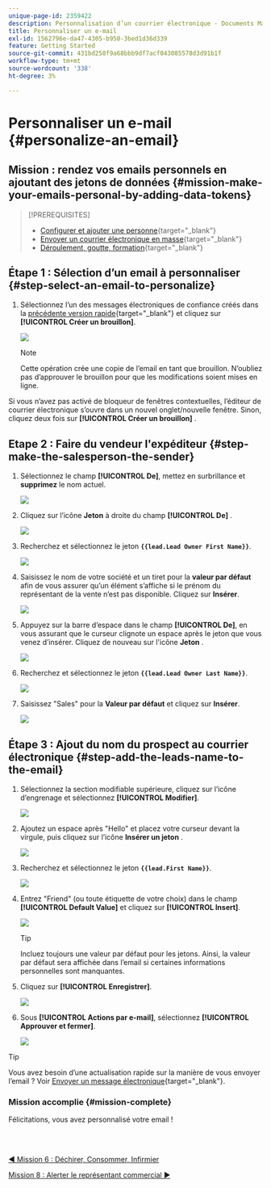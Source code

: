 ```yaml
---
unique-page-id: 2359422
description: Personnalisation d’un courrier électronique - Documents Marketo - Documentation du produit
title: Personnaliser un e-mail
exl-id: 1562796e-da47-4305-b950-3bed1d36d339
feature: Getting Started
source-git-commit: 431bd258f9a68bbb9df7acf043085578d3d91b1f
workflow-type: tm+mt
source-wordcount: '338'
ht-degree: 3%

---
```


# Personnaliser un e-mail {#personalize-an-email}

## Mission : rendez vos emails personnels en ajoutant des jetons de données {#mission-make-your-emails-personal-by-adding-data-tokens}

>[!PREREQUISITES]
>
>* [Configurer et ajouter une personne](/help/marketo/getting-started/quick-wins/get-set-up-and-add-a-person.md){target="_blank"}
>* [Envoyer un courrier électronique en masse](/help/marketo/getting-started/quick-wins/send-an-email.md){target="_blank"}
>* [Déroulement, goutte, formation](/help/marketo/getting-started/quick-wins/drip-drip-nurture.md){target="_blank"}

## Étape 1 : Sélection d’un email à personnaliser {#step-select-an-email-to-personalize}

1. Sélectionnez l’un des messages électroniques de confiance créés dans la [précédente version rapide](/help/marketo/getting-started/quick-wins/drip-drip-nurture.md){target="_blank"} et cliquez sur **[!UICONTROL Créer un brouillon]**.

   ![](assets/personalize-an-email-1.png)

   >[!NOTE]
   >
   >Cette opération crée une copie de l’email en tant que brouillon. N’oubliez pas d’approuver le brouillon pour que les modifications soient mises en ligne.

Si vous n’avez pas activé de bloqueur de fenêtres contextuelles, l’éditeur de courrier électronique s’ouvre dans un nouvel onglet/nouvelle fenêtre. Sinon, cliquez deux fois sur **[!UICONTROL Créer un brouillon]** .

## Etape 2 : Faire du vendeur l&#39;expéditeur {#step-make-the-salesperson-the-sender}

1. Sélectionnez le champ **[!UICONTROL De]**, mettez en surbrillance et **supprimez** le nom actuel.

   ![](assets/personalize-an-email-2.png)

1. Cliquez sur l’icône **Jeton** à droite du champ **[!UICONTROL De]** .

   ![](assets/personalize-an-email-3.png)

1. Recherchez et sélectionnez le jeton **`{{lead.Lead Owner First Name}}`**.

   ![](assets/personalize-an-email-4.png)

1. Saisissez le nom de votre société et un tiret pour la **valeur par défaut** afin de vous assurer qu’un élément s’affiche si le prénom du représentant de la vente n’est pas disponible. Cliquez sur **Insérer**.

   ![](assets/personalize-an-email-5.png)

1. Appuyez sur la barre d’espace dans le champ **[!UICONTROL De]**, en vous assurant que le curseur clignote un espace après le jeton que vous venez d’insérer. Cliquez de nouveau sur l&#39;icône **Jeton** .

   ![](assets/personalize-an-email-6.png)

1. Recherchez et sélectionnez le jeton **`{{lead.Lead Owner Last Name}}`**.

   ![](assets/personalize-an-email-7.png)

1. Saisissez &quot;Sales&quot; pour la **Valeur par défaut** et cliquez sur **Insérer**.

   ![](assets/personalize-an-email-8.png)

## Étape 3 : Ajout du nom du prospect au courrier électronique {#step-add-the-leads-name-to-the-email}

1. Sélectionnez la section modifiable supérieure, cliquez sur l’icône d’engrenage et sélectionnez **[!UICONTROL Modifier]**.

   ![](assets/personalize-an-email-9.png)

1. Ajoutez un espace après &quot;Hello&quot; et placez votre curseur devant la virgule, puis cliquez sur l’icône **Insérer un jeton** .

   ![](assets/personalize-an-email-10.png)

1. Recherchez et sélectionnez le jeton **`{{lead.First Name}}`**.

   ![](assets/personalize-an-email-11.png)

1. Entrez &quot;Friend&quot; (ou toute étiquette de votre choix) dans le champ **[!UICONTROL Default Value]** et cliquez sur **[!UICONTROL Insert]**.

   ![](assets/personalize-an-email-12.png)

   >[!TIP]
   >
   >Incluez toujours une valeur par défaut pour les jetons. Ainsi, la valeur par défaut sera affichée dans l’email si certaines informations personnelles sont manquantes.

1. Cliquez sur **[!UICONTROL Enregistrer]**.

   ![](assets/personalize-an-email-13.png)

1. Sous **[!UICONTROL Actions par e-mail]**, sélectionnez **[!UICONTROL Approuver et fermer]**.

   ![](assets/personalize-an-email-14.png)

>[!TIP]
>
>Vous avez besoin d’une actualisation rapide sur la manière de vous envoyer l’email ? Voir [Envoyer un message électronique](/help/marketo/getting-started/quick-wins/send-an-email.md){target="_blank"}.

### Mission accomplie {#mission-complete}

Félicitations, vous avez personnalisé votre email !

<br> 

[◄ Mission 6 : Déchirer, Consommer, Infirmier](/help/marketo/getting-started/quick-wins/drip-drip-nurture.md)

[Mission 8 : Alerter le représentant commercial ►](/help/marketo/getting-started/quick-wins/alert-the-sales-rep.md)
